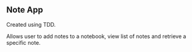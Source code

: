 ## Note App

Created using TDD. 

Allows user to add notes to a notebook, view list of notes and retrieve a specific note. 